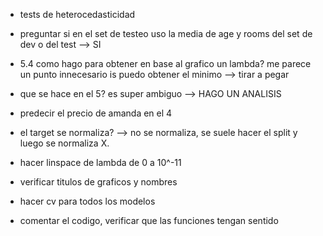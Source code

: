 

- tests de heterocedasticidad


- preguntar si en el set de testeo uso la media de age y rooms del set de dev o del test --> SI 

- 5.4 como hago para obtener en base al grafico un lambda? me parece un punto innecesario is puedo obtener el minimo --> tirar a pegar
- que se hace en el 5? es super ambiguo --> HAGO UN ANALISIS  

- predecir el precio de amanda en el 4


- el target se normaliza? --> no se normaliza, se suele hacer el split y luego se normaliza X. 


- hacer linspace de lambda de 0 a 10^-11 

- verificar titulos de graficos y nombres

- hacer cv para todos los modelos

- comentar el codigo, verificar que las funciones tengan sentido